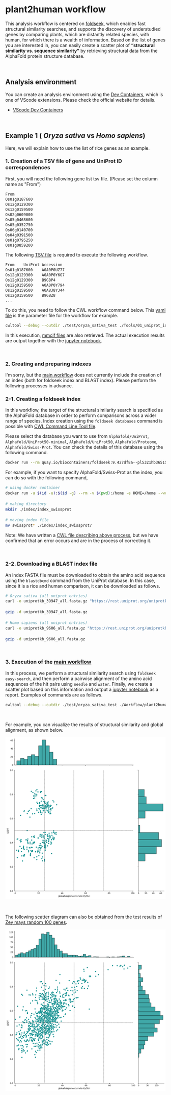 # plant2human workflow

This analysis workflow is centered on [foldseek](https://github.com/steineggerlab/foldseek), which enables fast structural similarity searches, and supports the discovery of understudied genes by comparing plants, which are distantly related species, with human, for which there is a wealth of information.
Based on the list of genes you are interested in, you can easily create a scatter plot of **“structural similarity vs. sequence similarity”** by retrieving structural data from the AlphaFold protein structure database.

&nbsp;

## Analysis environment

You can create an analysis environment using the [Dev Containers](./.devcontainer/devcontainer.json), which is one of VScode extensions.
Please check the official website for details.
- [VScode Dev Containers](https://code.visualstudio.com/docs/devcontainers/containers)

&nbsp;

## Example 1 ( *Oryza sativa* vs *Homo sapiens*)

Here, we will explain how to use the list of rice genes as an example.

### **1. Creation of a TSV file of gene and UniProt ID correspondences**

First, you will need the following gene list tsv file. (Please set the column name as "From")

```tsv
From
Os01g0187600
Os12g0129300
Os12g0159500
Os02g0609000
Os05g0468600
Os05g0352750
Os06g0140700
Os04g0391500
Os01g0795250
Os01g0859200
```

The following [TSV file](./test/oryza_sativa_test/rice_random_gene_idmapping_all.tsv) is required to execute the following workflow. 

```tsv
From	UniProt Accession
Os01g0187600	A0A0P0UZ77
Os12g0129300	A0A0P0Y6G7
Os12g0129300	B9GBP4
Os12g0159500	A0A0P0Y794
Os12g0159500	A0A8J8YJ44
Os12g0159500	B9GBZ8
...
```
To do this, you need to follow the CWL workflow command below.
This [yaml file](./job/uniprot_idmapping_job_example_os.yml) is the parameter file for the workflow for example.

```bash
cwltool --debug --outdir ./test/oryza_sativa_test ./Tools/01_uniprot_idmapping.cwl ./job/uniprot_idmapping_job_example_os.yml
```
In this execution, [mmcif files](./test/oryza_sativa_test/rice_random_gene_mmcif) are also retrieved.
The actual execution results are output together with the [jupyter notebook](./test/oryza_sativa_test/rice_random_gene_uniprot_idmapping.ipynb).

&nbsp;

### **2. Creating and preparing indexes**

I'm sorry, but the [main workflow](./Workflow/plant2human_v1.0.1.cwl) does not currently include the creation of an index (both for foldseek index and BLAST index).
Please perform the following processes in advance.

### 2-1. Creating a foldseek index

In this workflow, the target of the structural similarity search is specified as the AlphaFold database in order to perform comparisons across a wider range of species.
Index creation using the `foldseek databases` command is possible with [CWL Command Line Tool file](./Tools/02_foldseek_database.cwl).

Please select the database you want to use from `Alphafold/UniProt`, `Alphafold/UniProt50-minimal`, `Alphafold/UniProt50`, `Alphafold/Proteome`, `Alphafold/Swiss-Prot`.
You can check the details of this database using the following command.

```bash
docker run --rm quay.io/biocontainers/foldseek:9.427df8a--pl5321hb365157_1 foldseek databases --help
```

For example, if you want to specify AlphaFold/Swiss-Prot as the index, you can do so with the following command,

```bash
# using docker container
docker run -u $(id -u):$(id -g) --rm -v $(pwd):/home -e HOME=/home --workdir /home quay.io/biocontainers/foldseek:9.427df8a--pl5321hb365157_1 foldseek databases Alphafold/Swiss-Prot swissprot tmp --threads 8

# making directory
mkdir ./index/index_swissprot

# moving index file
mv swissprot* ./index/index_swissprot/
```
Note: We have written a [CWL file describing above process](./Tools/02_foldseek_database.cwl), but we have confirmed that an error occurs and are in the process of correcting it.

&nbsp;

### 2-2. Downloading a BLAST index file

An index FASTA file must be downloaded to obtain the amino acid sequence using the `blastdbcmd` command from the UniProt database.
In this case, since it is a rice and human comparison, it can be downloaded as follows.

```bash
# Oryza sativa (all uniprot entries)
curl -o uniprotkb_39947_all.fasta.gz "https://rest.uniprot.org/uniprotkb/stream?compressed=true&format=fasta&query=%28organism_id%3A39947%29"

gzip -d uniprotkb_39947_all.fasta.gz

# Homo sapiens (all uniprot entries)
curl -o uniprotkb_9606_all.fasta.gz "https://rest.uniprot.org/uniprotkb/stream?compressed=true&format=fasta&query=%28organism_id%3A9606%29"

gzip -d uniprotkb_9606_all.fasta.gz
```

&nbsp;

### 3. Execution of the [main workflow](./Workflow/plant2human_v1.0.1.cwl)

In this process, we perform a structural similarity search using `foldseek easy-search`, and then perform a pairwise alignment of the amino acid sequences of the hit pairs using `needle` and `water`.
Finally, we create a scatter plot based on this information and output a [jupyter notebook](./test/oryza_sativa_test/plant2human_report.ipynb) as a report.
Examples of commands are as follows.

```bash
cwltool --debug --outdir ./test/oryza_sativa_test ./Workflow/plant2human_v1.0.1.cwl ./job/plant2human_job_example_os.yml
```

&nbsp;

For example, you can visualize the results of structural similarity and global alignment, as shown below.

![image](./image/rice_test_scatter_plot.png)

&nbsp;

The following scatter diagram can also be obtained from the test results of [Zey mays random 100 genes](./test/zea_mays_test).

![image](./image/zey_mays_scatter_plot.png)
